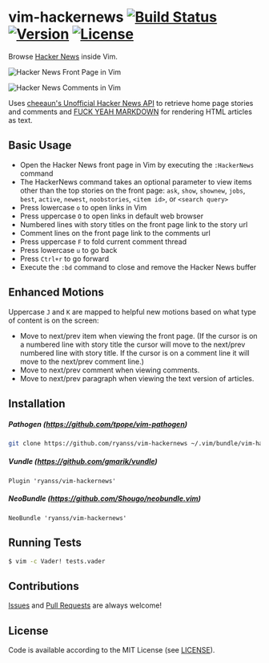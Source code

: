 vim-hackernews [![Build Status](https://img.shields.io/travis/ryanss/vim-hackernews.svg)](https://travis-ci.org/ryanss/vim-hackernews) [![Version](https://img.shields.io/badge/version-0.2-orange.svg)](https://github.com/ryanss/vim-hackernews/releases/tag/v0.2) [![License](https://img.shields.io/badge/license-MIT-blue.svg)](https://github.com/ryanss/vim-hackernews/raw/master/LICENSE)
==============

Browse [Hacker News](https://news.ycombinator.com) inside Vim.

![Hacker News Front Page in Vim](https://github.com/ryanss/vim-hackernews/raw/master/screenshots/vim-hackernews-home.png)

![Hacker News Comments in Vim](https://github.com/ryanss/vim-hackernews/raw/master/screenshots/vim-hackernews-item.png)

Uses [cheeaun's Unofficial Hacker News API](https://github.com/cheeaun/node-hnapi)
to retrieve home page stories and comments and
[FUCK YEAH MARKDOWN](http://fuckyeahmarkdown.com) for rendering HTML articles
as text.


Basic Usage
-----------

* Open the Hacker News front page in Vim by executing the `:HackerNews` command
* The HackerNews command takes an optional parameter to view items other
  than the top stories on the front page: `ask`, `show`, `shownew`, `jobs`,
  `best`, `active`, `newest`, `noobstories`, `<item id>`, or `<search query>`
* Press lowercase `o` to open links in Vim
* Press uppercase `O` to open links in default web browser
* Numbered lines with story titles on the front page link to the story url
* Comment lines on the front page link to the comments url
* Press uppercase `F` to fold current comment thread
* Press lowercase `u` to go back
* Press `Ctrl+r` to go forward
* Execute the `:bd` command to close and remove the Hacker News buffer


Enhanced Motions
----------------

Uppercase `J` and `K` are mapped to helpful new motions based on what type of
content is on the screen:

* Move to next/prev item when viewing the front page. (If the cursor is on a
  numbered line with story title the cursor will move to the next/prev numbered
  line with story title. If the cursor is on a comment line it will move to the
  next/prev comment line.)
* Move to next/prev comment when viewing comments.
* Move to next/prev paragraph when viewing the text version of articles.


Installation
------------

##### Pathogen (https://github.com/tpope/vim-pathogen)
```bash
git clone https://github.com/ryanss/vim-hackernews ~/.vim/bundle/vim-hackernews
```

##### Vundle (https://github.com/gmarik/vundle)
```
Plugin 'ryanss/vim-hackernews'
```

##### NeoBundle (https://github.com/Shougo/neobundle.vim)
```
NeoBundle 'ryanss/vim-hackernews'
```


Running Tests
-------------

```bash
$ vim -c Vader! tests.vader
```


Contributions
-------------

[Issues](https://github.com/ryanss/vim-hackernews/issues) and
[Pull Requests](https://github.com/ryanss/vim-hackernews/pulls) are always
welcome!


License
-------

Code is available according to the MIT License
(see [LICENSE](https://github.com/ryanss/vim-hackernews/raw/master/LICENSE)).
